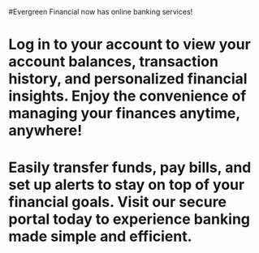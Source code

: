 #Evergreen Financial now has online banking services!
# Log in to your account to view your account balances, transaction history, and personalized financial insights. Enjoy the convenience of managing your finances anytime, anywhere!
# Easily transfer funds, pay bills, and set up alerts to stay on top of your financial goals. Visit our secure portal today to experience banking made simple and efficient.